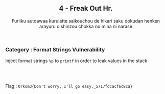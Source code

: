 <h2 align=center> 4 - Freak Out Hr.</h2>
<p align=center>Furiiku autoawaa kuruiatte saikouchou de hikari saku dokudan henken arayuru o shinzou chokka no mina ni narase</p>

</br>
<h3> Category : Format Strings Vulnerability</h3> 

Inject format strings `%p` to `printf` in order to leak values in the stack

</br>
</br>

Flag : `Orkom3{Don't worry, I'll go easy._5717fdcacf6c8ca}`